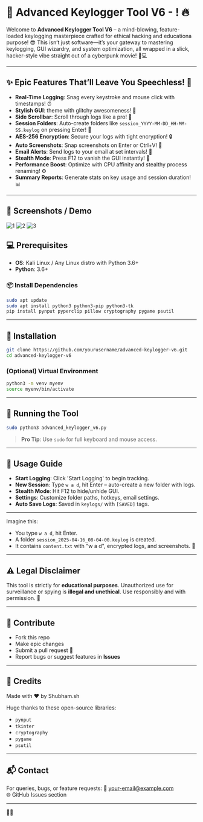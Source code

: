 # 🚀 Advanced Keylogger Tool V6 - ! 🔥

Welcome to **Advanced Keylogger Tool V6** – a mind-blowing, feature-loaded keylogging masterpiece crafted for ethical hacking and educationa purpose! 😎 This isn’t just software—it’s your gateway to mastering keylogging, GUI wizardry, and system optimization, all wrapped in a slick, hacker-style vibe straight out of a cyberpunk movie! 🌌💻

---

## ✨ Epic Features That’ll Leave You Speechless! 🌟

- **Real-Time Logging**: Snag every keystroke and mouse click with timestamps! ⏰
- **Stylish GUI**:  theme with glitchy awesomeness! 🔴
- **Side Scrollbar**: Scroll through logs like a pro! 📜
- **Session Folders**: Auto-create folders like `session_YYYY-MM-DD_HH-MM-SS.keylog` on pressing Enter! 📂
- **AES-256 Encryption**: Secure your logs with tight encryption! 🔒
- **Auto Screenshots**: Snap screenshots on Enter or Ctrl+V! 📸
- **Email Alerts**: Send logs to your email at set intervals! 📧
- **Stealth Mode**: Press F12 to vanish the GUI instantly! 🥷
- **Performance Boost**: Optimize with CPU affinity and stealthy process renaming! ⚙️
- **Summary Reports**: Generate stats on key usage and session duration! 📊

---

## 📸 Screenshots / Demo

![1](https://github.com/user-attachments/assets/cde51085-2713-490f-8870-be3430ad3a2b)
![2](https://github.com/user-attachments/assets/f245efee-4070-4731-a2dd-203009c96cb7)
![3](https://github.com/user-attachments/assets/d35d11b2-83f5-438c-ba76-02f7a686a088)


## 💻 Prerequisites

- **OS**: Kali Linux / Any Linux distro with Python 3.6+
- **Python**: 3.6+

### 📦 Install Dependencies
```bash
sudo apt update
sudo apt install python3 python3-pip python3-tk
pip install pynput pyperclip pillow cryptography pygame psutil
```

---

## 🔧 Installation
```bash
git clone https://github.com/yourusername/advanced-keylogger-v6.git
cd advanced-keylogger-v6
```

### (Optional) Virtual Environment
```bash
python3 -m venv myenv
source myenv/bin/activate
```

---

## 🚀 Running the Tool
```bash
sudo python3 advanced_keylogger_v6.py
```

> **Pro Tip**: Use `sudo` for full keyboard and mouse access.

---

## 🎨 Usage Guide

- **Start Logging**: Click 'Start Logging' to begin tracking.
- **New Session**: Type `w a d`, hit Enter – auto-create a new folder with logs.
- **Stealth Mode**: Hit F12 to hide/unhide GUI.
- **Settings**: Customize folder paths, hotkeys, email settings.
- **Auto Save Logs**: Saved in `keylogs/` with `[SAVED]` tags.

---




Imagine this:
- You type `w a d`, hit Enter.
- A folder `session_2025-04-16_08-04-00.keylog` is created.
- It contains `content.txt` with "w a d", encrypted logs, and screenshots. 🔐

---

## ⚠️ Legal Disclaimer

This tool is strictly for **educational purposes**. Unauthorized use for surveillance or spying is **illegal and unethical**. Use responsibly and with permission. 🚨

---

## 🤝 Contribute

- Fork this repo
- Make epic changes
- Submit a pull request 🚀
- Report bugs or suggest features in **Issues**

---

## 🙌 Credits

Made with ❤️ by Shubham.sh

Huge thanks to these open-source libraries:
- `pynput`
- `tkinter`
- `cryptography`
- `pygame`
- `psutil`

---

## 📬 Contact

For queries, bugs, or feature requests:
📧 your-email@example.com  
🌐 GitHub Issues section

---

 👾✨

